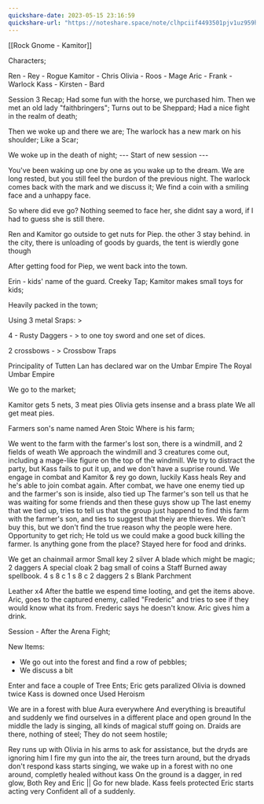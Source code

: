 ```yaml
---
quickshare-date: 2023-05-15 23:16:59
quickshare-url: "https://noteshare.space/note/clhpciif4493501pjv1uz959h#qUMIAugABU9ysyVzkodOnYjo/VbG4KzYYnl6a0Xwdgs"
---
```


[[Rock Gnome - Kamitor]]

Characters;

Ren - Rey - Rogue
Kamitor - Chris
Olivia - Roos - Mage
Aric - Frank - Warlock
Kass - Kirsten - Bard



Session 3
Recap;
Had some fun with the horse, we purchased him. Then we met an old lady "faithbringers"; 
Turns out to be Sheppard;
Had a nice fight in the realm of death; 

Then we woke up and there we are;
The warlock has a new mark on his shoulder; Like a Scar; 

We woke up in the death of night; 
--- Start of new session ---

You've been waking up one by one as you wake up to the dream. We are long rested, but you still feel the burdon of the previous night.
The warlock comes back with the mark and we discuss it; 
We find a coin with a smiling face and a unhappy face.

So where did eve go? 
Nothing seemed to face her, she didnt say a word, if I had to guess she is still there. 

Ren and Kamitor go outside to get nuts for Piep. 
the other 3 stay behind.
in the city, there is unloading of goods by guards,
the tent is wierdly gone though

After getting food for Piep, we went back into the town. 

Erin - kids' name of the guard. 
Creeky Tap; 
Kamitor makes small toys for kids; 

Heavily packed in the town;


Using 3 metal Sraps: >  


4 - Rusty Daggers - >  to one toy sword
and one set of dices.

2 crossbows - > Crossbow Traps


Principality of Tutten Lan has declared war on the Umbar Empire
The Royal Umbar Empire

We go to the market;




Kamitor gets 5 nets, 3 meat pies
Olivia gets insense and a brass plate
We all get meat pies.


Farmers son's name named Aren Stoic
Where is his farm; 


We went to the farm with the farmer's lost son, there is a windmill, and 2 fields of weath
We approach the windmill and 3 creatures come out, including a mage-like figure on the top of the windmill.
We try to distract the party, but Kass fails to put it up, and we don't have a suprise round.
We engage in combat and Kamitor & rey go down, luckily Kass heals Rey and he's able to join combat again.
After combat, we have one enemy tied up and the farmer's son is inside, also tied up
The farmer's son tell us that he was waiting for some friends and then these guys show up
The last enemy that we tied up, tries to tell us that the group just happend to find this farm with the farmer's son, and ties to suggest that theiy are thieves. We don't buy this, but we don't find the true reason why the people were here. 
Opportunity to get rich; 
He told us we could make a good buck killing the farmer. 
Is anything gone from the place? Stayed here for food and drinks. 

We get an chainmail armor
Small key
2 silver
A blade which might be magic; 
2 daggers 
A special cloak
2 bag small of coins
a Staff
Burned away spellbook.
4 s 8 c
1 s 8 c
2 daggers
2 s 
Blank Parchment

Leather x4
After the battle we espend time looting, and get the items above. 
Aric, goes to the captured enemy, called "Frederic" and tries to see if they would know what its from. Frederic says he doesn't know. Aric gives him a drink. 



Session - After the Arena Fight;

New Items: 

- We go out into the forest and find a row of pebbles; 
- We discuss a bit 

Enter and face a couple of Tree Ents; 
Eric gets paralized
Olivia is downed twice
Kass is downed once
Used Heroism 



We are in a forest with blue Aura everywhere
And everything is breautiful 
and suddenly we find ourselves in a different place and open ground 
In the middle the lady is singing, all kinds of magical stuff going on. 
Draids are there, nothing of steel; 
They do not seem hostile; 

Rey runs up with Olivia in his arms to ask for assistance, but the dryds are ignoring him
I fire my gun into the air, the trees turn around, but the dryads don't respond
kass starts singing, we wake up in a forest with no one around, completly healed without kass
On the ground is a dagger, in red glow,
Both Rey and Eric || Go for new blade. 
Kass feels protected
Eric starts acting very Confident all of a suddenly.
